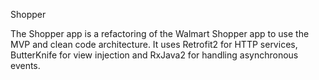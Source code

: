 
Shopper

The Shopper app is a refactoring of the Walmart Shopper app to use the MVP and clean code architecture. It uses Retrofit2 for HTTP services, ButterKnife for view injection and RxJava2 for handling asynchronous events.

